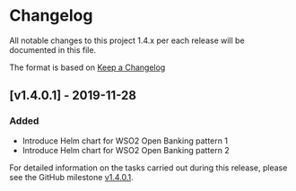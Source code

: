 # Changelog
All notable changes to this project 1.4.x per each release will be documented in this file.

The format is based on [Keep a Changelog](https://keepachangelog.com/en/1.0.0/)

## [v1.4.0.1] - 2019-11-28

### Added
- Introduce Helm chart for WSO2 Open Banking pattern 1
- Introduce Helm chart for WSO2 Open Banking pattern 2

For detailed information on the tasks carried out during this release, please see the GitHub milestone
[v1.4.0.1](https://github.com/wso2/kubernetes-open-banking/milestone/1).

